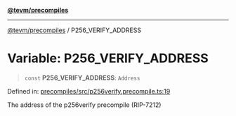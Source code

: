 [**@tevm/precompiles**](../README.md)

***

[@tevm/precompiles](../globals.md) / P256\_VERIFY\_ADDRESS

# Variable: P256\_VERIFY\_ADDRESS

> `const` **P256\_VERIFY\_ADDRESS**: `Address`

Defined in: [precompiles/src/p256verify.precompile.ts:19](https://github.com/evmts/tevm-monorepo/blob/main/packages/precompiles/src/p256verify.precompile.ts#L19)

The address of the p256verify precompile (RIP-7212)
